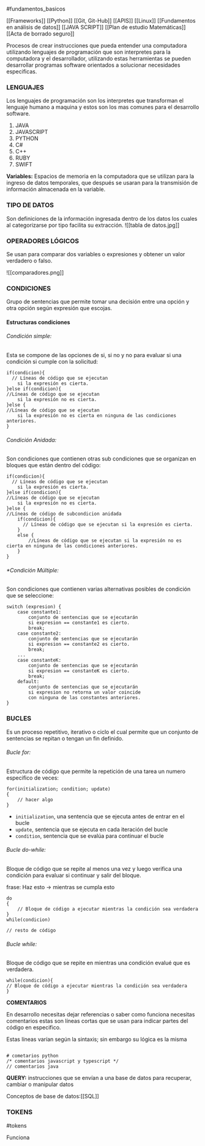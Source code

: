 #fundamentos_basicos 

[[Frameworks]]
[[Python]]
[[Git, Git-Hub]]
[[APIS]]
[[Linux]]
[[Fundamentos en análisis de datos]]
[[JAVA SCRIPT]]
[[Plan de estudio Matemáticas]]
[[Acta de borrado seguro]]

Procesos de crear instrucciones que pueda entender una computadora utilizando lenguajes de programación que son interpretes para la computadora y el desarrollador, utilizando estas herramientas se pueden desarrollar programas software orientados a solucionar necesidades especificas.
### **LENGUAJES**

Los lenguajes de programación son los interpretes que transforman el lenguaje humano a maquina y estos son los mas comunes para el desarrollo software.

1. JAVA
2. JAVASCRIPT
3. PYTHON
4. C#
5. C++
6. RUBY
7. SWIFT

**Variables:** Espacios de memoria en la computadora que se utilizan para la ingreso de datos temporales, que después se usaran para la transmisión de información almacenada en la variable. 
### **TIPO DE DATOS**

Son definiciones de la información ingresada dentro de los datos los cuales al categorizarse por tipo facilita su extracción.
![[tabla de datos.jpg]]
### **OPERADORES LÓGICOS**
Se usan para comparar dos variables o expresiones y obtener un valor verdadero o falso.

![[comparadores.png]]

### **CONDICIONES**
Grupo de sentencias que permite tomar una decisión entre una opción y otra opción según expresión que escojas.

#### **Estructuras condiciones**

###### *Condición simple*:
Esta se compone de las opciones de si, si no y no para evaluar si una condición si cumple con la solicitud:

```
if(condicion){
  // Líneas de código que se ejecutan
    si la expresión es cierta.
}else if(condicion){
//Líneas de código que se ejecutan
    si la expresión no es cierta.
}else {
//Líneas de código que se ejecutan
    si la expresión no es cierta en ninguna de las condiciones anteriores.
}
```
###### *Condición Anidada*: 
Son condiciones que contienen otras sub condiciones que se organizan en bloques que están dentro del código:

```
if(condicion){
  // Líneas de código que se ejecutan
    si la expresión es cierta.
}else if(condicion){
//Líneas de código que se ejecutan
    si la expresión no es cierta.
}else {
//Líneas de código de subcondicion anidada
	if(condicion){
	  // Líneas de código que se ejecutan si la expresión es cierta.
	}
	else {
		//Líneas de código que se ejecutan si la expresión no es cierta en ninguna de las condiciones anteriores.
	}
}
```
###### *Condición Múltiple: 
Son condiciones que contienen varias alternativas posibles de condición que se seleccione:

```
switch (expresion) {
    case constante1:
        conjunto de sentencias que se ejecutarán
        si expresion == constante1 es cierto.
        break;
    case constante2:
        conjunto de sentencias que se ejecutarán
        si expresion == constante2 es cierto.
        break;
    ...
    case constanteK:
        conjunto de sentencias que se ejecutarán
        si expresion == constanteK es cierto.
        break;
    default:
        conjunto de sentencias que se ejecutarán
        si expresion no retorna un valor coincide
        con ninguna de las constantes anteriores.
}
```
### **BUCLES** 
Es un proceso repetitivo, iterativo o ciclo el cual permite que un conjunto de sentencias se repitan o tengan un fin definido.
###### *Bucle for:* 
Estructura de código que permite la repetición de una tarea un numero especifico de veces:

```
for(initialization; condition; update)
{
	// hacer algo
}
```

- `initialization`, una sentencia que se ejecuta antes de entrar en el bucle
- `update`, sentencia que se ejecuta en cada iteración del bucle
- `condition`, sentencia que se evalúa para continuar el bucle
###### *Bucle do-while:*
Bloque de código que se repite al menos una vez y luego verifica una condición para evaluar si continuar y salir del bloque.

frase: Haz esto -> mientras se cumpla esto

```
do
{
    // Bloque de código a ejecutar mientras la condición sea verdadera
}
while(condicion)

// resto de código

```
###### *Bucle while:*
Bloque de código que se repite en mientras una condición evalué que es verdadera.

```
while(condicion){
// Bloque de código a ejecutar mientras la condición sea verdadera
}

```

**COMENTARIOS**

En desarrollo necesitas dejar referencias o saber como funciona necesitas comentarios estas son líneas cortas que se usan para indicar partes del código en especifico.

Estas líneas varían según la sintaxis; sin embargo su lógica es la misma

```

# cometarios python
/* comentarios javascript y typescript */
// comentarios java
```


**QUERY:** instrucciones que se envían a una base de datos para recuperar, cambiar o manipular datos

Conceptos de base de datos:[[SQL]]


### **TOKENS**
#tokens

Funciona